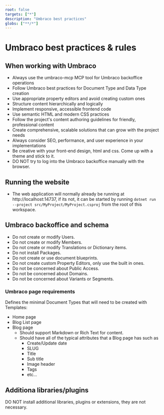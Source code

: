 ```yaml
---
root: false
targets: ["*"]
description: "Umbraco best practices"
globs: ["**/*"]
---
```


# Umbraco best practices & rules

## When working with Umbraco

- Always use the umbraco-mcp MCP tool for Umbraco backoffice operations
- Follow Umbraco best practices for Document Type and Data Type creation
- Use appropriate property editors and avoid creating custom ones
- Structure content hierarchically and logically
- Implement responsive, accessible frontend code
- Use semantic HTML and modern CSS practices
- Follow the project's content authoring guidelines for friendly, professional content
- Create comprehensive, scalable solutions that can grow with the project needs
- Always consider SEO, performance, and user experience in your implementations
- Be creative with your front-end design, html and css. Come up with a theme and stick to it.
- DO NOT try to log into the Umbraco backoffice manually with the browser.

## Running the website

* The web application will normally already be running at http://localhost:14737, if its not, it can be started by running `dotnet run --project src/MyProject/MyProject.csproj` from the root of this workspace.

## Umbraco backoffice and schema

* Do not create or modify Users.
* Do not create or modify Members.
* Do not create or modify Translations or Dictionary items.
* Do not install Packages.
* Do not create or use document blueprints.
* Do not create custom Property Editors, only use the built in ones.
* Do not be concerned about Public Access.
* Do not be concerned about Domains.
* Do not be concerned about Variants or Segments.

### Umbraco page requirements

Defines the minimal Document Types that will need to be created with Templates:

* Home page
* Blog List page
* Blog page
  * Should support Markdown or Rich Text for content.
  * Should have all of the typical attributes that a Blog page has such as
    * Create/Update date
    * SLUG
    * Title
    * Sub title
    * Image header
    * Tags
    * etc...

## Additiona libraries/plugins

DO NOT install additional libraries, plugins or extensions, they are not necessary.